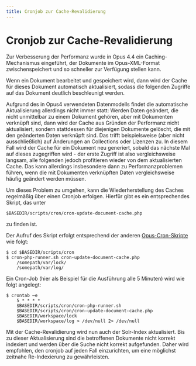 ```yaml
---
title: Cronjob zur Cache-Revalidierung
---
```


# Cronjob zur Cache-Revalidierung

Zur Verbesserung der Performanz wurde in Opus 4.4 ein Caching-Mechanismus eingeführt, der
Dokumente im Opus-XML-Format zwischenspeichert und so schneller zur Verfügung stellen kann.

Wenn ein Dokument bearbeitet und gespeichert wird, dann wird der Cache für dieses Dokument
automatisch aktualisiert, sodass die folgenden Zugriffe auf das Dokument deutlich beschleunigt
werden.

Aufgrund des in Opus4 verwendeten Datenmodells findet die automatische Aktualisierung allerdings
nicht immer statt: Werden Daten geändert, die nicht unmittelbar zu einem Dokument gehören, aber
mit Dokumenten verknüpft sind, dann wird der Cache aus Gründen der Performanz nicht aktualisiert,
sondern stattdessen für diejenigen Dokumente gelöscht, die mit den geänderten Daten verknüpft
sind. Das trifft beispielsweise (aber nicht ausschließlich) auf Änderungen an Collections oder
Lizenzen zu. In diesem Fall wird der Cache für ein Dokument neu generiert, sobald das nächste Mal
auf dieses zugegriffen wird - der erste Zugriff ist also vergleichsweise langsam, alle folgenden jedoch
profitieren wieder von dem aktualisierten Cache. Das kann allerdings insbesondere dann zu
Performanzproblemen führen, wenn die mit Dokumenten verknüpften Daten vergleichsweise häufig
geändert werden müssen.

Um dieses Problem zu umgehen, kann die Wiederherstellung des Caches regelmäßig über einen
Cronjob erfolgen. Hierfür gibt es ein entsprechendes Skript, das unter

    $BASEDIR/scripts/cron/cron-update-document-cache.php

zu finden ist.

Der Aufruf des Skript erfolgt entsprechend der anderen [Opus-Cron-Skripte](../config/jobs.html) wie folgt:

    $ cd $BASEDIR/scripts/cron
    $ cron-php-runner.sh cron-update-document-cache.php
        /somepath/var/lock/
        /somepath/var/log/

Ein Cron-Job (hier als Beispiel für die Ausführung alle 5 Minuten) wird wie folgt angelegt:

    $ crontab –e
        5 * * * *
        $BASEDIR/scripts/cron/cron-php-runner.sh
        $BASEDIR/scripts/cron/cron-update-document-cache.php
        $BASEDIR/workspace/lock
        $BASEDIR/workspace/log > /dev/null 2> /dev/null

Mit der Cache-Revalidierung wird nun auch der Solr-Index aktualisiert. Bis zu dieser
Aktualisierung sind die betroffenen Dokumente nicht korrekt indexiert und werden über die Suche
nicht korrekt aufgefunden. Daher wird empfohlen, den cronjob auf jeden Fall einzurichten, um eine
möglichst zeitnahe Re-Indexierung zu gewährleisten.
